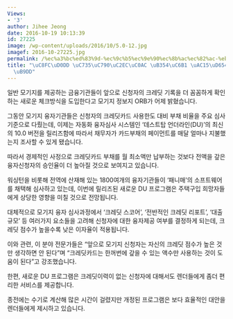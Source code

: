 ```yaml
---
Views:
- '3'
author: Jihee Jeong
date: 2016-10-19 10:13:39
id: 27225
image: /wp-content/uploads/2016/10/5.0-12.jpg
imagef: 2016-10-27225.jpg
permalink: /%ec%a3%bc%ed%83%9d-%ec%9c%b5%ec%9e%90%ec%8b%ac%ec%82%ac-%eb%8d%94%ec%9a%b1-%ea%b0%95%ed%99%94%eb%90%a0-%ec%a0%84%eb%a7%9d/
title: "\uC8FC\uD0DD \uC735\uC790\uC2EC\uC0AC \uB354\uC6B1 \uAC15\uD654\uB420 \uC804\
  \uB9DD"
---
```


일반 모기지를 제공하는 금융기관들이 앞으로 신청자의 크레딧 기록을 더 꼼꼼하게 확인하는 새로운 체크방식을 도입한다고 모기지 정보지 ORB가 어제 밝혔습니다.

그동안 모기지 융자기관들은 신청자의 크레딧카드 사용한도 대비 부채 비율을 주요 심사기준으로 다뤘는데, 이제는 자동화 융자심사 시스템인 ‘데스트탑 언더라인(DU)’의 최신의 10.0 버전을 릴리즈함에 따라서 채무자가 카드부채의 페이먼트를 매달 얼마나 지불했는지 조사할 수 있게 됐습니다.

따라서 경제적인 사정으로 크레딧카드 부채를 월 최소액만 납부하는 것보다 전액을 갚은 융자신청자의 승인율이 더 높아질 것으로 보여지고 있습니다.

워싱턴을 비롯해 전역에 산재해 있는 1800여개의 융자기관들이 ‘패니매’의 소프트웨어를 채택해 심사하고 있는데, 이번에 릴리즈된 새로운 DU 프로그램은 주택구입 희망자들에게 상당한 영향을 미칠 것으로 전망됩니다.

대체적으로 모기지 융자 심사과정에서 ‘크레딧 스코어’, ‘전반적인 크레딧 리포트’, ‘대출 규모’ 등 여러가지 요소들을 고려해 신청자에 대한 융자제공 여부를 결정하게 되는데, 크레딧 점수가 높을수록 낮은 이자율이 적용됩니다.

이와 관련, 이 분야 전문가들은 “앞으로 모기지 신청자는 자신의 크레딧 점수가 높은 것만 생각하면 안 된다”며 “크레딧카드는 한꺼번에 갚을 수 있는 액수만 사용하는 것이 도움이 된다”고 강조했습니다.

한편, 새로운 DU 프로그램은 크레딧이력이 없는 신청자에 대해서도 렌더들에게 좀더 편리한 서비스를 제공합니다.

종전에는 수기로 계산해 많은 시간이 걸렸지만 개정된 프로그램은 보다 효율적인 대안을 렌더들에게 제시하고 있습니다.